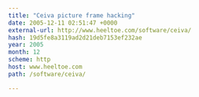 ```yaml
---
title: "Ceiva picture frame hacking"
date: 2005-12-11 02:51:47 +0000
external-url: http://www.heeltoe.com/software/ceiva/
hash: 19d5fe8a3119ad2d21deb7153ef232ae
year: 2005
month: 12
scheme: http
host: www.heeltoe.com
path: /software/ceiva/

---
```



